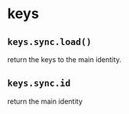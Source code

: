 
# keys

## `keys.sync.load()`

return the keys to the main identity.

## `keys.sync.id`

return the main identity
